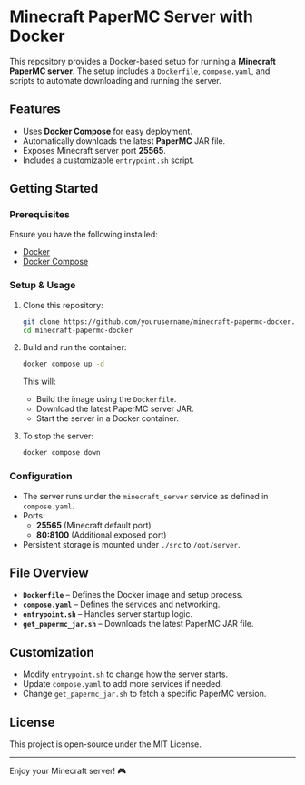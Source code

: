 # Minecraft PaperMC Server with Docker

This repository provides a Docker-based setup for running a **Minecraft PaperMC server**. The setup includes a `Dockerfile`, `compose.yaml`, and scripts to automate downloading and running the server.

## Features

- Uses **Docker Compose** for easy deployment.
- Automatically downloads the latest **PaperMC** JAR file.
- Exposes Minecraft server port **25565**.
- Includes a customizable `entrypoint.sh` script.

## Getting Started

### Prerequisites

Ensure you have the following installed:

- [Docker](https://docs.docker.com/get-docker/)
- [Docker Compose](https://docs.docker.com/compose/install/)

### Setup & Usage

1. Clone this repository:

   ```sh
   git clone https://github.com/yourusername/minecraft-papermc-docker.git
   cd minecraft-papermc-docker
   ```

2. Build and run the container:

   ```sh
   docker compose up -d
   ```

   This will:
   - Build the image using the `Dockerfile`.
   - Download the latest PaperMC server JAR.
   - Start the server in a Docker container.

3. To stop the server:

   ```sh
   docker compose down
   ```

### Configuration

- The server runs under the `minecraft_server` service as defined in `compose.yaml`.
- Ports:
  - **25565** (Minecraft default port)
  - **80:8100** (Additional exposed port)
- Persistent storage is mounted under `./src` to `/opt/server`.

## File Overview

- **`Dockerfile`** – Defines the Docker image and setup process.
- **`compose.yaml`** – Defines the services and networking.
- **`entrypoint.sh`** – Handles server startup logic.
- **`get_papermc_jar.sh`** – Downloads the latest PaperMC JAR file.

## Customization

- Modify `entrypoint.sh` to change how the server starts.
- Update `compose.yaml` to add more services if needed.
- Change `get_papermc_jar.sh` to fetch a specific PaperMC version.

## License

This project is open-source under the MIT License.

---

Enjoy your Minecraft server! 🎮